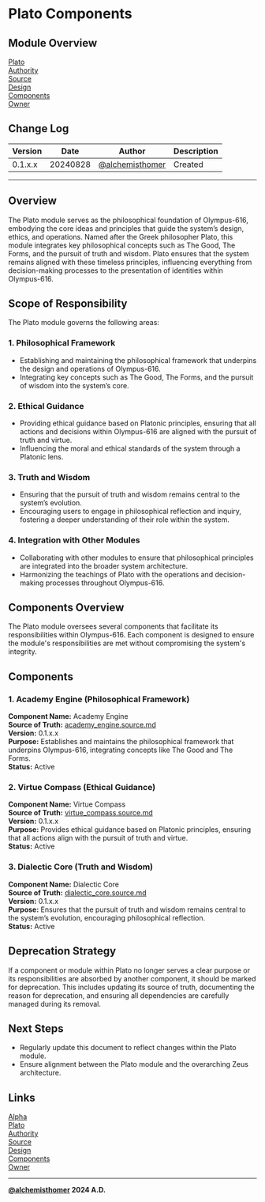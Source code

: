 # Plato Components

## Module Overview
[Plato](README.md)  
[Authority](../zeus/zeus.components.md)  
[Source](plato.source.md)  
[Design](plato.design.md)  
[Components](plato.components.md)  
[Owner](https://github.com/alchemisthomer)  

## Change Log

| Version   | Date       | Author                                                   | Description   |
|-----------|------------|----------------------------------------------------------|---------------|
| 0.1.x.x   | 20240828   | [@alchemisthomer](https://github.com/alchemisthomer)     | Created       

---

## Overview

The Plato module serves as the philosophical foundation of Olympus-616, embodying the core ideas and principles that guide the system’s design, ethics, and operations. Named after the Greek philosopher Plato, this module integrates key philosophical concepts such as The Good, The Forms, and the pursuit of truth and wisdom. Plato ensures that the system remains aligned with these timeless principles, influencing everything from decision-making processes to the presentation of identities within Olympus-616.

## Scope of Responsibility

The Plato module governs the following areas:

### 1. **Philosophical Framework**
   - Establishing and maintaining the philosophical framework that underpins the design and operations of Olympus-616.
   - Integrating key concepts such as The Good, The Forms, and the pursuit of wisdom into the system’s core.

### 2. **Ethical Guidance**
   - Providing ethical guidance based on Platonic principles, ensuring that all actions and decisions within Olympus-616 are aligned with the pursuit of truth and virtue.
   - Influencing the moral and ethical standards of the system through a Platonic lens.

### 3. **Truth and Wisdom**
   - Ensuring that the pursuit of truth and wisdom remains central to the system’s evolution.
   - Encouraging users to engage in philosophical reflection and inquiry, fostering a deeper understanding of their role within the system.

### 4. **Integration with Other Modules**
   - Collaborating with other modules to ensure that philosophical principles are integrated into the broader system architecture.
   - Harmonizing the teachings of Plato with the operations and decision-making processes throughout Olympus-616.

## Components Overview

The Plato module oversees several components that facilitate its responsibilities within Olympus-616. Each component is designed to ensure the module's responsibilities are met without compromising the system's integrity.

## Components

### 1. Academy Engine (Philosophical Framework)
   **Component Name:** Academy Engine  
   **Source of Truth:** [academy_engine.source.md](../plato/academy_engine.source.md)  
   **Version:** 0.1.x.x  
   **Purpose:** Establishes and maintains the philosophical framework that underpins Olympus-616, integrating concepts like The Good and The Forms.  
   **Status:** Active

### 2. Virtue Compass (Ethical Guidance)
   **Component Name:** Virtue Compass  
   **Source of Truth:** [virtue_compass.source.md](../plato/virtue_compass.source.md)  
   **Version:** 0.1.x.x  
   **Purpose:** Provides ethical guidance based on Platonic principles, ensuring that all actions align with the pursuit of truth and virtue.  
   **Status:** Active

### 3. Dialectic Core (Truth and Wisdom)
   **Component Name:** Dialectic Core  
   **Source of Truth:** [dialectic_core.source.md](../plato/dialectic_core.source.md)  
   **Version:** 0.1.x.x  
   **Purpose:** Ensures that the pursuit of truth and wisdom remains central to the system’s evolution, encouraging philosophical reflection.  
   **Status:** Active

## Deprecation Strategy

If a component or module within Plato no longer serves a clear purpose or its responsibilities are absorbed by another component, it should be marked for deprecation. This includes updating its source of truth, documenting the reason for deprecation, and ensuring all dependencies are carefully managed during its removal.

## Next Steps

- Regularly update this document to reflect changes within the Plato module.
- Ensure alignment between the Plato module and the overarching Zeus architecture.

## Links
[Alpha](../../README.md)  
[Plato](README.md)  
[Authority](https://github.com/alchemisthomer)  
[Source](plato.source.md)  
[Design](plato.design.md)  
[Components](plato.components.md)  
[Owner](https://github.com/alchemisthomer)
***
**[@alchemisthomer](https://github.com/alchemisthomer)
2024 A.D.**

